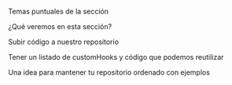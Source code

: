 Temas puntuales de la sección

¿Qué veremos en esta sección?

Subir código a nuestro repositorio

Tener un listado de customHooks y código que podemos reutilizar

Una idea para mantener tu repositorio ordenado con ejemplos